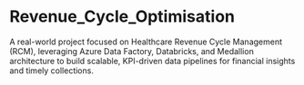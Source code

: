 # Revenue_Cycle_Optimisation
A real-world project focused on Healthcare Revenue Cycle Management (RCM), leveraging Azure Data Factory, Databricks, and Medallion architecture to build scalable, KPI-driven data pipelines for financial insights and timely collections.
